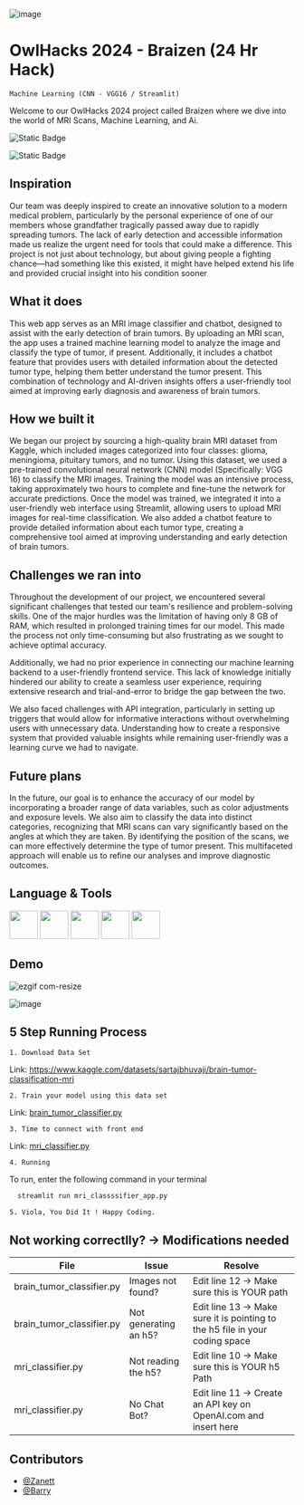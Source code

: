 

 ![image](https://github.com/user-attachments/assets/ac6d4682-4874-4894-b607-fb599c56e801)

# OwlHacks 2024 - Braizen (24 Hr Hack)

`Machine Learning (CNN - VGG16 / Streamlit)`

Welcome to our OwlHacks 2024 project called Braizen where we dive into the world of MRI Scans, Machine Learning, and Ai.

![Static Badge](https://img.shields.io/badge/Temple_University-2024-red)

![Static Badge](https://img.shields.io/badge/Made_with-Love%3C3-pink)



## Inspiration
Our team was deeply inspired to create an innovative solution to a modern medical problem, particularly by the personal experience of one of our members whose grandfather tragically passed away due to rapidly spreading tumors. The lack of early detection and accessible information made us realize the urgent need for tools that could make a difference. This project is not just about technology, but about giving people a fighting chance—had something like this existed, it might have helped extend his life and provided crucial insight into his condition sooner
## What it does
This web app serves as an MRI image classifier and chatbot, designed to assist with the early detection of brain tumors. By uploading an MRI scan, the app uses a trained machine learning model to analyze the image and classify the type of tumor, if present. Additionally, it includes a chatbot feature that provides users with detailed information about the detected tumor type, helping them better understand the tumor present. This combination of technology and AI-driven insights offers a user-friendly tool aimed at improving early diagnosis and awareness of brain tumors.
## How we built it
We began our project by sourcing a high-quality brain MRI dataset from Kaggle, which included images categorized into four classes: glioma, meningioma, pituitary tumors, and no tumor. Using this dataset, we used a pre-trained convolutional neural network (CNN) model (Specifically: VGG 16) to classify the MRI images. Training the model was an intensive process, taking approximately two hours to complete and fine-tune the network for accurate predictions. Once the model was trained, we integrated it into a user-friendly web interface using Streamlit, allowing users to upload MRI images for real-time classification. We also added a chatbot feature to provide detailed information about each tumor type, creating a comprehensive tool aimed at improving understanding and early detection of brain tumors.
## Challenges we ran into
Throughout the development of our project, we encountered several significant challenges that tested our team's resilience and problem-solving skills. One of the major hurdles was the limitation of having only 8 GB of RAM, which resulted in prolonged training times for our model. This made the process not only time-consuming but also frustrating as we sought to achieve optimal accuracy.

Additionally, we had no prior experience in connecting our machine learning backend to a user-friendly frontend service. This lack of knowledge initially hindered our ability to create a seamless user experience, requiring extensive research and trial-and-error to bridge the gap between the two.

We also faced challenges with API integration, particularly in setting up triggers that would allow for informative interactions without overwhelming users with unnecessary data. Understanding how to create a responsive system that provided valuable insights while remaining user-friendly was a learning curve we had to navigate.
## Future plans
In the future, our goal is to enhance the accuracy of our model by incorporating a broader range of data variables, such as color adjustments and exposure levels. We also aim to classify the data into distinct categories, recognizing that MRI scans can vary significantly based on the angles at which they are taken. By identifying the position of the scans, we can more effectively determine the type of tumor present. This multifaceted approach will enable us to refine our analyses and improve diagnostic outcomes.



## Language & Tools
<img src="https://cdn.jsdelivr.net/gh/devicons/devicon@latest/icons/python/python-original-wordmark.svg" 
     width="50" 
     height="50" /> <img src="https://cdn.jsdelivr.net/gh/devicons/devicon@latest/icons/pandas/pandas-original.svg" 
     width="50"
     height="50"/> <img src="https://cdn.jsdelivr.net/gh/devicons/devicon@latest/icons/streamlit/streamlit-original.svg" 
     width="50"
     height="50"/> <img src="https://cdn.jsdelivr.net/gh/devicons/devicon@latest/icons/keras/keras-original.svg" 
     width="50"
     height="50"/> <img src="https://cdn.jsdelivr.net/gh/devicons/devicon@latest/icons/tensorflow/tensorflow-original.svg" 
     width="50"
     height="50"/>

## Demo

![ezgif com-resize](https://github.com/user-attachments/assets/a5eb95d5-9388-4235-a6b3-4cbd16c0699b)

![image](https://github.com/user-attachments/assets/fb675aea-8c1b-4513-95d8-7cdb7272a267)

## 5 Step Running Process

`1. Download Data Set`

Link: https://www.kaggle.com/datasets/sartajbhuvaji/brain-tumor-classification-mri

`2. Train your model using this data set`

Link: [ brain_tumor_classifier.py](https://github.com/ZDavila3/Braizen-Brain-tumor-classification/blob/68ae1cf62ddd4e8efd75d9530a027ece5b05102d/brain_tumor_classifier.py)


`3. Time to connect with front end`

Link: [ mri_classifier.py](https://github.com/ZDavila3/Braizen-Brain-tumor-classification/blob/68ae1cf62ddd4e8efd75d9530a027ece5b05102d/mri_classifier.py)


`4. Running`

To run, enter the following command in your terminal

```bash
  streamlit run mri_classssifier_app.py
```
`5. Viola, You Did It ! Happy Coding.`

## Not working correctlly? -> Modifications needed

| File                      | Issue                 | Resolve                                                                      |
| -----------------         | ----------------------|------------------------------------------------------------------------------|
| brain_tumor_classifier.py | Images not found?     | Edit line 12 -> Make sure this is YOUR path                                  |
| brain_tumor_classifier.py | Not generating an h5? | Edit line 13 -> Make sure it is pointing to the h5 file in your coding space |
| mri_classifier.py         | Not reading the h5?   | Edit line 10 -> Make sure this is YOUR h5 Path                               |
| mri_classifier.py         | No Chat Bot?          | Edit line 11 -> Create an API key on OpenAI.com and insert here              |


## Contributors
- [@Zanett](https://github.com/ZDavila3)
- [@Barry](https://github.com/mikey6002)
